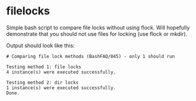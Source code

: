 # filelocks
Simple bash script to compare file locks without using flock. Will hopefully demonstrate that you should not use files for locking (use flock or mkdir).

Output should look like this:

    # Comparing file lock methods (BashFAQ/045) - only 1 should run

    Testing method 1: file locks
    4 instance(s) were executed successfully.

    Testing method 2: dir locks
    1 instance(s) were executed successfully.
    Done.
